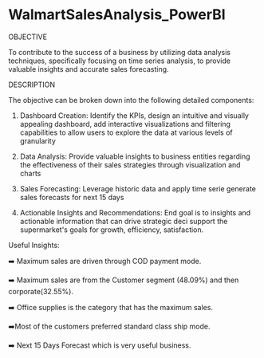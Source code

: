 # WalmartSalesAnalysis_PowerBI

OBJECTIVE

To contribute to the success of a business by utilizing data analysis techniques, specifically focusing on time series analysis, to provide valuable insights and accurate sales forecasting.

DESCRIPTION

The objective can be broken down into the following detailed components:

1. Dashboard Creation: Identify the KPIs, design an intuitive and visually appealing dashboard, add interactive visualizations and filtering capabilities to allow users to explore the data at various levels of granularity

2. Data Analysis: Provide valuable insights to business entities regarding the effectiveness of their sales strategies through visualization and charts

3. Sales Forecasting: Leverage historic data and apply time serie generate sales forecasts for next 15 days

4. Actionable Insights and Recommendations: End goal is to insights and actionable information that can drive strategic deci support the supermarket's goals for growth, efficiency, satisfaction.

Useful Insights:

➡️ Maximum sales are driven through COD payment mode.

➡️ Maximum sales are from the Customer segment (48.09%) and then corporate(32.55%).

➡️ Office supplies is the category that has the maximum sales.

➡️Most of the customers preferred standard class ship mode.

➡️ Next 15 Days Forecast which is very useful business.
